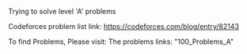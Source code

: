Trying to solve level 'A' problems 

Codeforces problem list link: https://codeforces.com/blog/entry/82143

To find Problems, Please visit: The problems links: "100_Problems_A"

